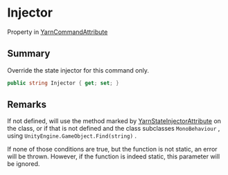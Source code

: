 # Injector

Property in [YarnCommandAttribute](/api/csharp/yarn.unity.yarncommandattribute.md)

## Summary


Override the state injector for this command only.


```csharp
public string Injector { get; set; }
```

## Remarks


If not defined, will use the method marked by
<a href="yarn.unity.yarnstateinjectorattribute.md">YarnStateInjectorAttribute</a>  on the class, or if that
is not defined and the class subclasses
<code>MonoBehaviour</code> , using
<code>UnityEngine.GameObject.Find(string)</code> .

If none of those conditions are true, but the function is not
static, an error will be thrown. However, if the function is
indeed static, this parameter will be ignored.


